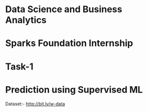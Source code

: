 # Data Science and Business Analytics
# Sparks Foundation Internship
# Task-1
# Prediction using Supervised ML

Dataset:- http://bit.ly/w-data
